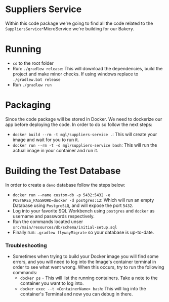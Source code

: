 # Suppliers Service

Within this code package we're going to find all the code related to the
`SuppliersService`-MicroService we're building for our Bakery.

# Running

* `cd` to the root folder
* Run: `./gradlew release`: This will download the dependencies, build the project
and make minor checks. If using windows replace to `./gradlew.bat release`
* Run `./gradlew run`

# Packaging

Since the code package will be stored in Docker. We need to dockerize our app
before deploying the code. In order to do so follow the next steps:

* `docker build --rm -t mgl/suppliers-service .`: This will create your image and wait for you to run it.
* `docker run --rm -t -d mgl/suppliers-service bash`: This will run the actual image in your container and run it.

# Building the Test Database

In order to create a `devo` database follow the steps below:

* `docker run --name custom-db -p 5432:5432 -e POSTGRES_PASSWORD=docker -d postgres:12`: Which will run an empty Database using `PostgreSLQ`, and will expose the port `5432`.
* Log into your favorite SQL Workbench using `postgres` and `docker` as username and passwords respectively.
* Run the commands located unser `src/main/resources/db/schema/initial-setup.sql`
* Finally run: `.gradlew flywayMigrate` so your database is up-to-date.

### Troubleshooting

* Sometimes when trying to build your Docker image you will find some errors, and you will need to log into the
Image's container terminal in order to see what went wrong. When this occurs, try to run the following commands:
  * `docker ps` - This will list the running containers. Take a note to the container you want to log into.
  * `docker exec --t <ContainerName> bash`: This will log into the container's Terminal and now you can debug in there.